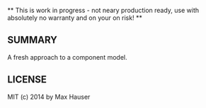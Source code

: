 
** This is work in progress - not neary production ready, use with absolutely no warranty and on your on risk! **

SUMMARY
-------

A fresh approach to a component model.


LICENSE
-------

MIT (c) 2014 by Max Hauser

